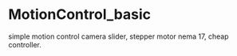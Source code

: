 # MotionControl_basic
simple motion control camera slider, stepper motor nema 17, cheap controller.
